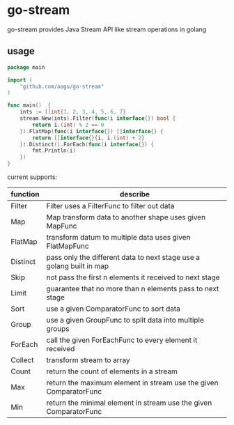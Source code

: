 # go-stream

go-stream provides Java Stream API like stream operations in golang

## usage

```go
package main

import (
	"github.com/aagu/go-stream"
)

func main()  {
    ints := []int{1, 2, 3, 4, 5, 6, 7}
    stream.New(ints).Filter(func(i interface{}) bool {
		return i.(int) % 2 == 0
	}).FlatMap(func(i interface{}) []interface{} {
		return []interface{}{i, i.(int) + 2}
	}).Distinct().ForEach(func(i interface{}) {
		fmt.Println(i)
	})
}
```

current supports:

|function|describe|
| - | - |
| Filter | Filter uses a FilterFunc to filter out data |
| Map | Map transform data to another shape uses given MapFunc |
| FlatMap | transform datum to multiple data uses given FlatMapFunc |
| Distinct | pass only the different data to next stage use a golang built in map |
| Skip | not pass the first n elements it received to next stage |
| Limit | guarantee that no more than n elements pass to next stage |
| Sort | use a given ComparatorFunc to sort data |
| Group | use a given GroupFunc to split data into multiple groups |
| ForEach | call the given ForEachFunc to every element it received |
| Collect | transform stream to array |
| Count | return the count of elements in a stream |
| Max | return the maximum element in stream use the given ComparatorFunc |
| Min | return the minimal element in stream use the given ComparatorFunc |